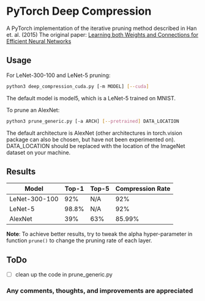 # PyTorch Deep Compression

A PyTorch implementation of the iterative pruning method described in Han et. al. (2015)
The original paper: [Learning both Weights and Connections for Efficient Neural Networks](https://arxiv.org/abs/1506.02626)

## Usage

For LeNet-300-100 and LeNet-5 pruning:
```bash
python3 deep_compression_cuda.py [-m MODEL] [--cuda]
```
The default model is model5, which is a LeNet-5 trained on MNIST.

To prune an AlexNet:
```bash
python3 prune_generic.py [-a ARCH] [--pretrained] DATA_LOCATION
```
The default architecture is AlexNet (other architectures in torch.vision package can also be chosen, but have not been experimented on). DATA_LOCATION should be replaced with the location of the ImageNet dataset on your machine.

## Results

| Model  | Top-1 | Top-5 | Compression Rate |
| ------------- | ------------- | ------------- |  ------------- |
| LeNet-300-100 | 92% | N/A | 92% |
| LeNet-5 | 98.8% | N/A | 92% |
| AlexNet | 39% | 63% | 85.99% |

**Note**: To achieve better results, try to tweak the alpha hyper-parameter in function ```prune()``` to change the pruning rate of each layer.

## ToDo
- [ ] clean up the code in prune_generic.py

### Any comments, thoughts, and improvements are appreciated
